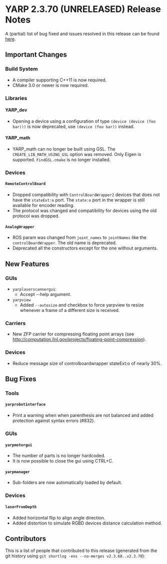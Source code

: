 YARP 2.3.70 (UNRELEASED) Release Notes
======================================

A (partial) list of bug fixed and issues resolved in this release can be found
[here](https://github.com/robotology/yarp/issues?q=label%3A%22Fixed+in%3A+YARP+2.3.70%22).


Important Changes
-----------------

### Build System

* A compiler supporting C++11 is now required.
* CMake 3.0 or newer is now required.

### Libraries

#### YARP_dev

* Opening a device using a configuration of type `(device (device (foo bar)))`
  is now deprecated, use `(device (foo bar))` instead.

#### YARP_math

* YARP_math can no longer be built using GSL. The `CREATE_LIB_MATH_USING_GSL`
  option was removed. Only Eigen is supported. `FindGSL.cmake` is no longer
  installed.

### Devices

#### `RemoteControlBoard`

* Dropped compatibility with `ControlBoardWrapper2` devices that does not have
  the `stateExt:o` port.
  The `state:o` port in the wrapper is still available for encoder reading.
* The protocol was changed and compatibility for devices using the old protocol
  was dropped.

#### `AnalogWrapper`

* ROS param was changed from `joint_names` to `jointNames` like the
  `controlBoardWrapper`. The old name is deprecated.
* Deprecated all the constructors except for the one without arguments.


New Features
------------

### GUIs

* `yarplaserscannergui`:
  * Accept --help argument.
* `yarpview`
  * Added `--autosize` and checkbox to force yarpview to resize whenever a frame
    of a different size is received.

### Carriers

* New ZFP carrier for compressing floating point arrays (see
  http://computation.llnl.gov/projects/floating-point-compression).

### Devices

* Reduce message size of controlboardwrapper stateExt:o of nearly 30%.

Bug Fixes
---------

### Tools

#### `yarprobotinterface`

* Print a warning when when parenthesis are not balanced and added protection
  against syntax errors (#832).

### GUIs

#### `yarpmotorgui`

* The number of parts is no longer hardcoded.
* It is now possible to close the gui using CTRL+C.

#### `yarpmanager`

* Sub-folders are now automatically loaded by default.

### Devices

#### `laserFromDepth`

* Added horizontal flip to align angle direction.
* Added distortion to simulate RGBD devices distance calculation method.


Contributors
------------

This is a list of people that contributed to this release (generated from the
git history using `git shortlog -ens --no-merges v2.3.68..v2.3.70`):

```
```
